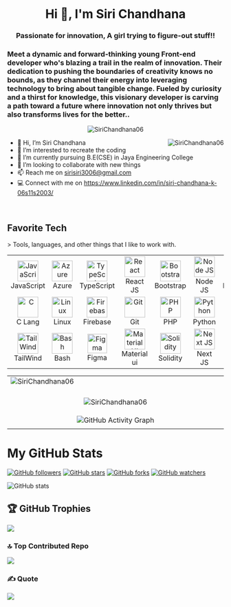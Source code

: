 

<h1 align="center">Hi 👋, I'm Siri Chandhana</h1>
<h3 align="center">Passionate for innovation, A girl trying to figure-out stuff!!</h3>
<h3>Meet a dynamic and forward-thinking young Front-end developer who's blazing a trail in the realm of innovation. Their dedication to pushing the boundaries of creativity knows no bounds, as they channel their energy into leveraging technology to bring about tangible change. Fueled by curiosity and a thirst for knowledge, this visionary developer is carving a path toward a future where innovation not only thrives but also transforms lives for the better..</h3>

<p align="center"> <img src="https://komarev.com/ghpvc/?username=SiriChandhana06&label=Profile%20views&color=0e75b6&style=flat" alt="SiriChandhana06" /> </p>
<a href="#SiriChandhana06-title">
  <img src="https://github-readme-stats.vercel.app/api?username=SiriChandhana06&show_icons=true&theme=react&count_private=true&include_all_commits=true" alt="SiriChandhana06" align="right" />
</a>

- 👋 Hi, I’m Siri Chandhana
- 👀 I’m interested to recreate the coding
- 🌱 I’m currently pursuing B.E(CSE) in Jaya Engineering College
- 💞️ I’m looking to collaborate with new things 
- 📫 Reach me on sirisiri3006@gmail.com
- 💻  Connect with me on https://www.linkedin.com/in/siri-chandhana-k-06s11s2003/

<br>

<h2 align="left" id="SiriChandhana06">Favorite Tech</h2>
> Tools, languages, and other things that I like to work with.

<table align="center">
  <tr>
    <td align="center" width="96">
      <a href="#SiriChandhana06">
        <img src="https://upload.wikimedia.org/wikipedia/commons/thumb/9/99/Unofficial_JavaScript_logo_2.svg/1024px-Unofficial_JavaScript_logo_2.svg.png" width="48" height="48" alt="JavaScript" />
      </a>
      <br>JavaScript
    </td>
    <td align="center" width="96">
      <a href="#SiriChandhana06">
        <img src="https://i.ibb.co/jDGr3z0/azure-removebg-preview.png" width="48" height="48" alt="Azure" />
      </a>
      <br>Azure
    </td>
    <td align="center" width="96">
      <a href="#SiriChandhana06">
        <img src="https://upload.wikimedia.org/wikipedia/commons/thumb/4/4c/Typescript_logo_2020.svg/1200px-Typescript_logo_2020.svg.png" width="48" height="48" alt="TypeScript" />
      </a>
      <br>TypeScript
    </td>
    <td align="center" width="96">
      <a href="#SiriChandhana06">
        <img src="https://brandlogos.net/wp-content/uploads/2020/09/react-logo.png" width="48" height="48" alt="React" />
      </a>
      <br>React JS
    </td>
    <td align="center" width="96">
      <a href="#SiriChandhana06">
        <img src="https://cdn.worldvectorlogo.com/logos/bootstrap-4.svg" width="48" height="48" alt="Bootstrap" />
      </a>
      <br>Bootstrap
    </td>
    <td align="center" width="96">
      <a href="#SiriChandhana06">
        <img src="https://upload.wikimedia.org/wikipedia/commons/thumb/d/d9/Node.js_logo.svg/590px-Node.js_logo.svg.png" width="48" height="48" alt="Node JS" />
      </a>
      <br>Node JS
    </td>
     <td align="center" width="96"> 
      <a href="#SiriChandhana06" >
        <img src="https://w7.pngwing.com/pngs/956/695/png-transparent-mongodb-original-wordmark-logo-icon-thumbnail.png" width="48" height="48" alt="Mongo DB" />
      </a>
      <br>MongoDB
    </td>
  </tr>
  
  <tr>
    <td align="center" width="96"> 
      <a href="#SiriChandhana06" >
        <img src="https://img.icons8.com/color/452/c-programming.png" width="48" height="48" alt="C" />
      </a>
      <br>C Lang
    </td>
    <td align="center" width="96">
      <a href="#SiriChandhana06" >
        <img src="https://camo.githubusercontent.com/d7574156c7a1844d3c2907bae0e76254cca759290c08e08a6ef2bd7543c8c0ca/68747470733a2f2f692e6962622e636f2f737331374b47302f63376238313133323437666563643833626439623565643562643366333464352d72656d6f766562672d707265766965772e706e67" width="48" height="48" alt="Linux" />
      </a>
      <br>Linux
    </td>
    <td align="center" width="96">
      <a href="#SiriChandhana06">
        <img src="https://4.bp.blogspot.com/-rtNRVM3aIvI/XJX_U07Z-II/AAAAAAAAJXY/YpdOo490FTgdKOxM4qDG-2-EzcNFAWkKACK4BGAYYCw/s1600/logo%2Bfirebase%2Bicon.png" width="48" height="48" alt="Firebase" />
      </a>
      <br>Firebase
    </td>
    <td align="center" width="96">
      <a href="#SiriChandhana06" >
        <img src="https://upload.wikimedia.org/wikipedia/commons/thumb/3/3f/Git_icon.svg/1200px-Git_icon.svg.png" width="48" height="48" alt="Git" />
      </a>
      <br>Git
    </td>
    <td align="center" width="96">
      <a href="#SiriChandhana06" >
        <img src="https://i.ibb.co/LzmYpDX/146-1466902-php-logo-png-transparent-php-logo-png-png-removebg-preview.png" width="48" height="48" alt="PHP" />
      </a>
      <br>PHP
    </td>
        <td align="center" width="96">
      <a href="#SiriChandhana06">
        <img src="https://upload.wikimedia.org/wikipedia/commons/thumb/c/c3/Python-logo-notext.svg/1200px-Python-logo-notext.svg.png" width="48" height="48" alt="Python" />
      </a>
      <br>Python
    </td>
    <td align="center" width="96">
      <a href="#SiriChandhana06">
        <img src="https://cdn.worldvectorlogo.com/logos/django.svg" width="48" height="48" alt="Django" />
      </a>
      <br>Django
    </td>
  </tr>
   <tr>
    <td align="center" width="96">
      <a href="#SiriChandhana06">
        <img src="https://upload.wikimedia.org/wikipedia/commons/thumb/d/d5/Tailwind_CSS_Logo.svg/2048px-Tailwind_CSS_Logo.svg.png" width="48" height="48" alt="TailWind" />
      </a>
      <br>TailWind
    </td>
    <td align="center" width="96">
      <a href="#SiriChandhana06">
        <img src="https://bashlogo.com/img/symbol/png/full_colored_dark.png" width="48" height="48" alt="Bash" />
      </a>
      <br>Bash
    </td>
    <td align="center" width="96">
      <a href="#SiriChandhana06">
        <img src="https://upload.wikimedia.org/wikipedia/commons/3/33/Figma-logo.svg" width="45" height="45" alt="Figma" />
      </a>
      <br>Figma
    </td>
    <td align="center" width="96">
      <a href="#SiriChandhana06">
        <img src="https://media.zeemly.com/zeemly/product/material-ui.png" width="48" height="48" alt="Material UI" />
      </a>
      <br>Material ui
    </td>
    <td align="center" width="96">
      <a href="#SiriChandhana06">
        <img src="https://cdn.icon-icons.com/icons2/2107/PNG/512/file_type_solidity_icon_130156.png" width="48" height="48" alt="Solidity" />
      </a>
      <br>Solidity
    </td>
          <td align="center" width="96"> 
      <a href="#SiriChandhana06" >
        <img src="https://cdn.worldvectorlogo.com/logos/next-js.svg" width="48" height="48" alt="Next JS" />
      </a>
      <br>Next JS
    </td>
             <td align="center" width="96"> 
      <a href="#SiriChandhana06" >
        <img src="https://brandeps.com/logo-download/G/Google-Cloud-logo-vector-01.svg" width="48" height="48" alt="Google Cloud" />
      </a>
      <br>G Cloud
    </td>
  </tr>
    
</table>

<table align="center">
  <tr>
    <td >
<img align="center" src="https://github-readme-stats.vercel.app/api/top-langs?username=SiriChandhana06&show_icons=true&locale=en&layout=compact&langs_count=8&theme=highcontrast&hide=html&hide_border=true" alt="SiriChandhana06" />
</td>
<!--     <td >
      <img align="center" src="https://github-profile-summary-cards.vercel.app/api/cards/repos-per-language?username=SiriChandhana06&theme=highcontrast&hide_border=true" alt="Repos Per Language">
    </td> -->
<!--     <td >
      <img align="center" src="https://github-profile-summary-cards.vercel.app/api/cards/most-commit-language?username=SiriChandhana06&theme=highcontrast&hide_border=true" alt="Most Commit Language">
    </td> -->
  </tr>
<tr>
    <td align="center" width="1000">
    </td>
</tr>
</td>
<tr>
    <td align="center" width="1000">
<p><img align="center" src="https://github-readme-streak-stats.herokuapp.com/?user=SiriChandhana06&theme=highcontrast&hide_border=true"&& alt="SiriChandhana06" /></p>
</td>
</tr>

<tr>
  <td align="center" width="1000"><img align="center" src="https://github-readme-activity-graph.vercel.app/graph?username=SiriChandhana06&custom_title=Siri Chandhana's%20GitHub%20Activity%20Graph&hide_border=true&border_radius=15&bg_color=000000&color=FFD700&line=1E90FF&point=1E90FF&area_color=000000&title_color=FFD700&area=true" alt="GitHub Activity Graph" /></td>
</tr>
<tr>
    <td align="center" width="1000">
    </td>
</tr>
</table>
  
  # My GitHub Stats

[![GitHub followers](https://img.shields.io/github/followers/SiriChandhana06?style=social)](https://github.com/SiriChandhana06)
[![GitHub stars](https://img.shields.io/github/stars/SiriChandhana06?style=social)](https://github.com/SiriChandhana06)
[![GitHub forks](https://img.shields.io/github/forks/SiriChandhana06?style=social)](https://github.com/SiriChandhana06)
[![GitHub watchers](https://img.shields.io/github/watchers/SiriChandhana06?style=social)](https://github.com/SiriChandhana06)

![GitHub stats](https://github-readme-stats.vercel.app/api?username=SiriChandhana06&show_icons=true&count_private=true)


## 🏆 GitHub Trophies
![](https://github-profile-trophy.vercel.app/?username=SiriChandhana06&theme=radical&no-frame=false&no-bg=true&margin-w=4)

### 🔝 Top Contributed Repo

![](https://github-contributor-stats.vercel.app/api?username=SiriChandhana06&limit=5&theme=dark&combine_all_yearly_contributions=true)

### ✍️ Quote
![](https://quotes-github-readme.vercel.app/api?type=horizontal&theme=radical)
